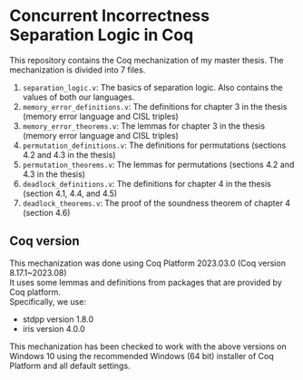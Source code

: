 # Concurrent Incorrectness Separation Logic in Coq

This repository contains the Coq mechanization of my master thesis.
The mechanization is divided into 7 files.

1. `separation_logic.v`: The basics of separation logic. Also contains the values of both our languages.
2. `memory_error_definitions.v`: The definitions for chapter 3 in the thesis (memory error language and CISL triples)
3. `memory_error_theorems.v`: The lemmas for chapter 3 in the thesis (memory error language and CISL triples)
4. `permutation_definitions.v`: The definitions for permutations (sections 4.2 and 4.3 in the thesis)
5. `permutation_theorems.v`: The lemmas for permutations (sections 4.2 and 4.3 in the thesis)
6. `deadlock_definitions.v`: The definitions for chapter 4 in the thesis (section 4.1, 4.4, and 4.5)
7. `deadlock_theorems.v`: The proof of the soundness theorem of chapter 4 (section 4.6)

## Coq version

This mechanization was done using Coq Platform 2023.03.0 (Coq version 8.17.1~2023.08)  
It uses some lemmas and definitions from packages that are provided by Coq platform.  
Specifically, we use:

- stdpp version 1.8.0
- iris version 4.0.0

This mechanization has been checked to work with the above versions on Windows 10 using the recommended Windows (64 bit) installer of Coq Platform and all default settings.